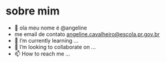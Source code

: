 # sobre mim
- 👋 ola meu nome é @angeline
- me email de contato angeline.cavalheiro@escola.pr.gov.br
- 🌱 I’m currently learning ...
- 💞️ I’m looking to collaborate on ...
- 📫 How to reach me ...
